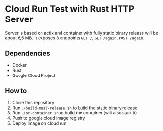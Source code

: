 # Cloud Run Test with Rust HTTP Server

Server is based on actix and container with fully static binary release
will be about 6,5 MB. It exposes 3 endpoints `GET /`, `GET /again`, `POST /again`.

## Dependencies

* Docker
* Rust
* Google Cloud Project

## How to

1. Clone this repository
2. Run `./build-musl-release.sh` to build the static binary release
3. Run `./br-container.sh` to build the container (will also start it)
4. Push to google cloud image registry
5. Deploy image on cloud run